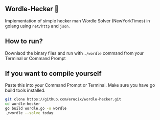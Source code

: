 ## Wordle-Hecker 🔎

Implementation of simple hecker man Wordle Solver (NewYorkTimes) in golang using `net/http` and `json`.

## How to run?
Downlaod the binary files and run with `./wordle` command from your Terminal or Command Prompt

## If you want to compile yourself
Paste this into your Command Prompt or Terminal. Make sure you have go build tools installed.

```bash
git clone https://github.com/erucix/wordle-hecker.git
cd wordle-hecker
go build wordle.go -o wordle
./wordle --solve today
```